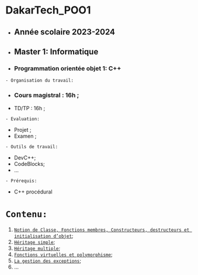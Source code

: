 # DakarTech_POO1
 * ##  Année scolaire 2023-2024  
 * ##  Master 1: Informatique
 * ###  Programmation orientée objet 1: C++
 
 ``` - Organisation du travail: ```
 * ### Cours magistral : 16h ;
 * TD/TP : 16h ;
 
``` - Evaluation: ```
 * Projet ;
 * Examen ;
 
``` - Outils de travail: ```
 * DevC++;
 * CodeBlocks;
 * ...
   
``` - Prérequis: ```
 * C++ procédural
 
 # ``` Contenu: ```
 1. [`Notion de Classe, Fonctions membres, Constructeurs, destructeurs et initialisation d’objet`](https://github.com/pape-barro/DakarTech_POO1/blob/main/cours-dt-p5.pdf);
 2. [`Héritage simple`](https://github.com/pape-barro/DakarTech_POO1/blob/main/cours-dt-p6.pdf);
 3. [`Héritage multiple`](https://github.com/pape-barro/DakarTech_POO1/blob/main/cours-dt-p7.pdf);
 4. [`Fonctions virtuelles et polymorphisme`](https://github.com/pape-barro/DakarTech_POO1/blob/main/cours-dt-p8.pdf);
 5. [`La gestion des exceptions`](https://github.com/pape-barro/DakarTech_POO1/blob/main/cours-dt-p9.pdf);
 6. ...
